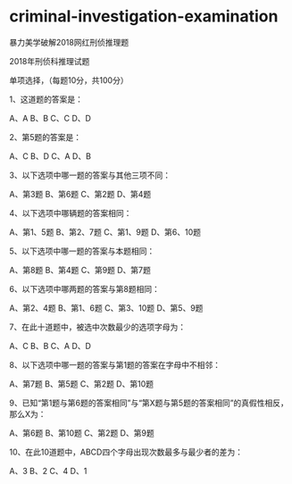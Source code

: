 # criminal-investigation-examination
暴力美学破解2018网红刑侦推理题

2018年刑侦科推理试题

单项选择，（每题10分，共100分）

1、这道题的答案是：

A、A B、B C、C D、D

2、第5题的答案是：

A、C B、D C、A D、B

3、以下选项中哪一题的答案与其他三项不同：

A、第3题 B、第6题 C、第2题 D、第4题

4、以下选项中哪辆题的答案相同：

A、第1、5题 B、第2、7题 C、第1、9题 D、第6、10题

5、以下选项中哪一题的答案与本题相同：

A、第8题 B、第4题 C、第9题 D、第7题

6、以下选项中哪两题的答案与第8题相同：

A、第2、4题 B、第1、6题 C、第3、10题 D、第5、9题

7、在此十道题中，被选中次数最少的选项字母为：

A、C B、B C、A D、D

8、以下选项中哪一题的答案与第1题的答案在字母中不相邻：

A、第7题 B、第5题 C、第2题 D、第10题

9、已知“第1题与第6题的答案相同”与“第X题与第5题的答案相同”的真假性相反，那么X为：

A、第6题 B、第10题 C、第2题 D、第9题

10、在此10道题中，ABCD四个字母出现次数最多与最少者的差为：

A、3 B、2 C、4 D、1